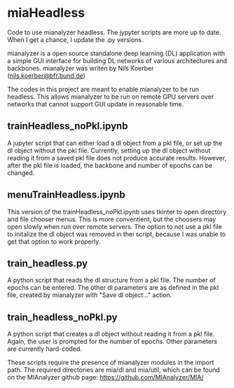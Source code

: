 # miaHeadless
Code to use mianalyzer headless. The jypyter scripts are more up to date.
When I get a chance, I update the .py versions.

mianalyzer is a open source standalone deep learning (DL) application with a
simple GUI interface for building DL networks of various
architectures and backbones.
mianalyzer was writen by Nils Koerber (nils.koerber@bfr.bund.de)

The codes in this project are meant to enable mianalyzer to be run headless.
This allows mianalyzer to be run on remote GPU servers over networks that
cannot support GUI update in reasonable time.

## trainHeadless_noPkl.ipynb 
A jupyter script that can either load a dl object from a pkl file,
or set up the dl object without the pkl file.
Currently, setting up the dl object without reading it from a
saved pkl file does not produce accurate results. 
However, after the pkl file is loaded, the backbone and number of epochs
can be changed.

## menuTrainHeadless.ipynb
This version of the trainHeadless_noPkl.ipynb uses tkinter to open directory
and file chooser menus. This is more conventient, but the choosers may open
slowly when run over remote servers.
The option to not use a pkl file to initalize the dl object was removed
in thei script, because I was unable to get that option to work properly.

## train_headless.py 
A python script that reads the dl structure
from a pkl file. The number of epochs can be entered. The other 
dl parameters are as defined in the pkl file, created by mianalyzer
with "Save dl object..." action.

## train_headless_noPkl.py 
A python script that creates a dl object
without reading it from a pkl file. Again, the user is prompted for
the number of epochs. Other parameters are currently hard-coded.

These scripts require the presence of mianalyzer modules in the import path.
The required directories are mia/dl and mia/util, which can be found on the
MIAnalyzer github page:
https://github.com/MIAnalyzer/MIA/
